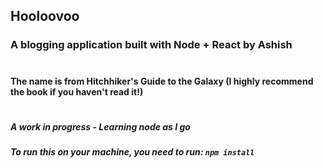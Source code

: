 ## Hooloovoo
### A blogging application built with Node + React by Ashish
#
#### The name is from Hitchhiker's Guide to the Galaxy (I highly recommend the book if you haven't read it!)
#
##### A work in progress - Learning node as I go
##### To run this on your machine, you need to run: `npm install`